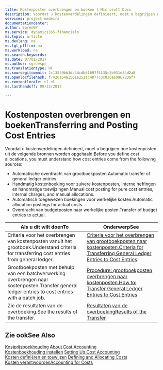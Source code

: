 ```yaml
---
title: Kostenposten overbrengen en boeken | Microsoft Docs
description: Voordat u kostenverdelingen definieert, moet u begrijpen waar kostenposten vandaankomen.
services: project-madeira
documentationcenter: 
author: SorenGP
ms.service: dynamics365-financials
ms.topic: article
ms.devlang: na
ms.tgt_pltfrm: na
ms.workload: na
ms.search.keywords: 
ms.date: 07/01/2017
ms.author: sgroespe
ms.translationtype: HT
ms.sourcegitcommit: 2c13559bb3dc44cdb61697f5135c5b931e34d2a8
ms.openlocfilehash: f7420a54a15616252ac4977c0c036a6096723af7
ms.contentlocale: nl-nl
ms.lasthandoff: 09/22/2017

---
```

# <a name="transferring-and-posting-cost-entries"></a><span data-ttu-id="91633-103">Kostenposten overbrengen en boeken</span><span class="sxs-lookup"><span data-stu-id="91633-103">Transferring and Posting Cost Entries</span></span>
<span data-ttu-id="91633-104">Voordat u kostenverdelingen definieert, moet u begrijpen hoe kostenposten uit de volgende bronnen worden opgehaald:</span><span class="sxs-lookup"><span data-stu-id="91633-104">Before you define cost allocations, you must understand how cost entries come from the following sources:</span></span>  

-   <span data-ttu-id="91633-105">Automatische overdracht van grootboekposten.</span><span class="sxs-lookup"><span data-stu-id="91633-105">Automatic transfer of general ledger entries.</span></span>  
-   <span data-ttu-id="91633-106">Handmatig kostenboeking voor zuivere kostenposten, interne heffingen en handmatige toewijzingen.</span><span class="sxs-lookup"><span data-stu-id="91633-106">Manual cost posting for pure cost entries, internal charges, and manual allocations.</span></span>  
-   <span data-ttu-id="91633-107">Automatisch toegewezen boekingen voor werkelijke kosten.</span><span class="sxs-lookup"><span data-stu-id="91633-107">Automatic allocation postings for actual costs.</span></span>  
-   <span data-ttu-id="91633-108">Overdracht van budgetposten naar werkelijke posten.</span><span class="sxs-lookup"><span data-stu-id="91633-108">Transfer of budget entries to actual.</span></span>  

|<span data-ttu-id="91633-109">**Als u dit wilt doen**</span><span class="sxs-lookup"><span data-stu-id="91633-109">**To**</span></span>|<span data-ttu-id="91633-110">**Onderwerp**</span><span class="sxs-lookup"><span data-stu-id="91633-110">**See**</span></span>|  
|------------|-------------|  
|<span data-ttu-id="91633-111">Criteria voor het overbrengen van kostenposten vanuit het grootboek.</span><span class="sxs-lookup"><span data-stu-id="91633-111">Understand criteria for transferring cost entries from general ledger.</span></span>|[<span data-ttu-id="91633-112">Criteria voor het overbrengen van grootboekposten naar kostenposten.</span><span class="sxs-lookup"><span data-stu-id="91633-112">Criteria for Transferring General Ledger Entries to Cost Entries</span></span>](finance-criteria-for-transferring-general-ledger-entries-to-cost-entries.md)|  
|<span data-ttu-id="91633-113">Grootboekposten met behulp van een batchverwerking overbrengen naar kostenposten.</span><span class="sxs-lookup"><span data-stu-id="91633-113">Transfer general ledger entries to cost entries with a batch job.</span></span>|[<span data-ttu-id="91633-114">Procedure: grootboekposten overbrengen naar kostenposten.</span><span class="sxs-lookup"><span data-stu-id="91633-114">How to: Transfer General Ledger Entries to Cost Entries</span></span>](finance-how-to-transfer-general-ledger-entries-to-cost-entries.md)|  
|<span data-ttu-id="91633-115">Zie de resultaten van de overboeking.</span><span class="sxs-lookup"><span data-stu-id="91633-115">See the results of the transfer.</span></span>|[<span data-ttu-id="91633-116">Resultaten van de overboeking</span><span class="sxs-lookup"><span data-stu-id="91633-116">Results of the Transfer</span></span>](finance-results-of-the-transfer.md)|  

## <a name="see-also"></a><span data-ttu-id="91633-117">Zie ook</span><span class="sxs-lookup"><span data-stu-id="91633-117">See Also</span></span>  
 <span data-ttu-id="91633-118">[Kostprijsboekhouding](finance-about-cost-accounting.md) </span><span class="sxs-lookup"><span data-stu-id="91633-118">[About Cost Accounting](finance-about-cost-accounting.md) </span></span>  
 <span data-ttu-id="91633-119">[Kostenboekhouding instellen](finance-set-up-cost-accounting.md) </span><span class="sxs-lookup"><span data-stu-id="91633-119">[Setting Up Cost Accounting](finance-set-up-cost-accounting.md) </span></span>  
 <span data-ttu-id="91633-120">[Kosten definiëren en toewijzen](finance-define-and-allocate-costs.md) </span><span class="sxs-lookup"><span data-stu-id="91633-120">[Defining and Allocating Costs](finance-define-and-allocate-costs.md) </span></span>  
 [<span data-ttu-id="91633-121">Kosten verantwoorden</span><span class="sxs-lookup"><span data-stu-id="91633-121">Accounting for Costs</span></span>](finance-manage-cost-accounting.md)

